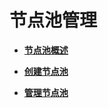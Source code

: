 # 节点池管理<a name="cce_10_0035"></a>

-   **[节点池概述](节点池概述.md)**  

-   **[创建节点池](创建节点池.md)**  

-   **[管理节点池](管理节点池.md)**  


